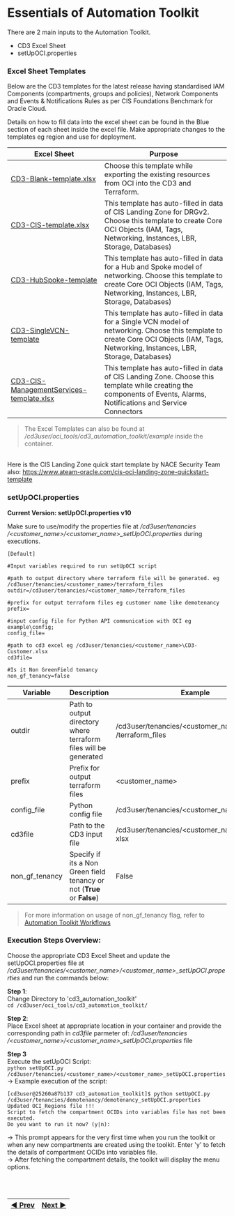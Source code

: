 # **Essentials of Automation Toolkit**
There are 2 main inputs to the Automation Toolkit.
- CD3 Excel Sheet
- setUpOCI.properties

### **Excel Sheet Templates**

Below are the CD3 templates for the latest release having standardised IAM Components (compartments, groups and policies), Network Components and Events & Notifications Rules as per CIS Foundations Benchmark for Oracle Cloud.

Details on how to fill data into the excel sheet can be found in the Blue section of each sheet inside the excel file. Make appropriate changes to the templates eg region and use for deployment.

|Excel Sheet| Purpose                                                                                                                    | 
|-----------|----------------------------------------------------------------------------------------------------------------------------|
| [CD3-Blank-template.xlsx](/cd3_automation_toolkit/example)   | 	Choose this template while exporting the existing resources from OCI into the CD3 and Terraform.| 
| [CD3-CIS-template.xlsx](/cd3_automation_toolkit/example) | This template has auto-filled in data of CIS Landing Zone for DRGv2. Choose this template to create Core OCI Objects (IAM, Tags, Networking, Instances, LBR, Storage, Databases) |
|[CD3-HubSpoke-template](/cd3_automation_toolkit/example) | This template has auto-filled in data for a Hub and Spoke model of networking. Choose this template to create Core OCI Objects (IAM, Tags, Networking, Instances, LBR, Storage, Databases)|
|[CD3-SingleVCN-template](/cd3_automation_toolkit/example)| This template has auto-filled in data for a Single VCN model of networking. Choose this template to create Core OCI Objects (IAM, Tags, Networking, Instances, LBR, Storage, Databases)|
|[CD3-CIS-ManagementServices-template.xlsx](/cd3_automation_toolkit/example) | This template has auto-filled in data of CIS Landing Zone. Choose this template while creating the components of Events, Alarms, Notifications and Service Connectors|


> The Excel Templates can also be found at _/cd3user/oci_tools/cd3_automation_toolkit/example_ inside the container.

<br>Here is the CIS Landing Zone quick start template by NACE Security Team also: https://www.ateam-oracle.com/cis-oci-landing-zone-quickstart-template


### **setUpOCI.properties**

**Current Version:  setUpOCI.properties v10**

Make sure to use/modify the properties file at _/cd3user/tenancies /<customer\_name>/<customer\_name>\_setUpOCI.properties_ during executions.

```
[Default]

#Input variables required to run setUpOCI script

#path to output directory where terraform file will be generated. eg /cd3user/tenancies/<customer_name>/terraform_files
outdir=/cd3user/tenancies/<customer_name>/terraform_files

#prefix for output terraform files eg customer name like demotenancy
prefix=

#input config file for Python API communication with OCI eg example\config;
config_file=

#path to cd3 excel eg /cd3user/tenancies/<customer_name>\CD3-Customer.xlsx
cd3file=

#Is it Non GreenField tenancy
non_gf_tenancy=false
```

| Variable | Description | Example |
|---|---|---|
|outdir|Path to output directory where terraform files will be generated| /cd3user/tenancies/<customer\_name> /terraform\_files|
|prefix|Prefix for output terraform files|\<customer\_name>|
|config\_file|Python config file|/cd3user/tenancies/<customer\_name>/config|
| cd3file |Path to the CD3 input file |/cd3user/tenancies/<customer\_name>/testCD3. xlsx |
|non\_gf\_tenancy |Specify if its a Non Green field tenancy or not (**True** or **False**)| False|

<blockquote>For more information on usage of non_gf_tenancy flag, refer to <a href = /cd3_automation_toolkit/documentation/user_guide/Workflows.md> Automation Toolkit Workflows</a></blockquote>

### **Execution Steps Overview:**
Choose the appropriate CD3 Excel Sheet and update the setUpOCI.properties file at _/cd3user/tenancies/<customer\_name>/<customer\_name>\_setUpOCI.properties_ and run the commands below:

**Step 1**:
<br>Change Directory to 'cd3_automation_toolkit'
<br>```cd /cd3user/oci_tools/cd3_automation_toolkit/```

**Step 2**:
<br>Place Excel sheet at appropriate location in your container and provide the corresponding path in _cd3file_ parmeter of: _/cd3user/tenancies /<customer\_name>/<customer\_name>\_setUpOCI.properties_ file

**Step 3**
<br>
Execute the setUpOCI Script:                                                                                                                                           <br>```python setUpOCI.py /cd3user/tenancies/<customer_name>/<customer_name>_setUpOCI.properties```
<br> → Example execution of the script:

```
[cd3user@25260a87b137 cd3_automation_toolkit]$ python setUpOCI.py /cd3user/tenancies/demotenancy/demotenancy_setUpOCI.properties
Updated OCI_Regions file !!!
Script to fetch the compartment OCIDs into variables file has not been executed.
Do you want to run it now? (y|n):
```
→ This prompt appears for the very first time when you run the toolkit or when any new compartments are created using the toolkit. Enter 'y' to fetch the details of compartment OCIDs into variables file.
<br>→ After fetching the compartment details, the toolkit will display the menu options.

<br><br>
<div align='center'>

| <a href="/cd3_automation_toolkit/documentation/user_guide/Quickstart.md">:arrow_backward: Prev</a> | <a href="/cd3_automation_toolkit/documentation/user_guide/Workflows.md">Next :arrow_forward:</a> |
| :---- | -------: |
  
</div>


